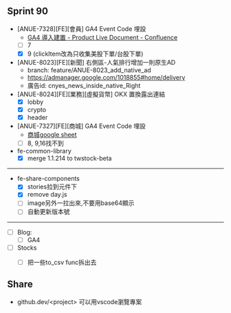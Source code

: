 ## Sprint 90

*  [ANUE-7328][FE][會員] GA4 Event Code 埋設
	*  [GA4 導入建置 - Product Live Document - Confluence](https://cnyesrd.atlassian.net/wiki/spaces/PS/pages/2007400449/GA4)
	* [ ] 7
	* [x] 9 (clickItem改為只收集美股下單/台股下單)
*  [ANUE-8023]\[FE][新聞] 右側區-人氣排行增加一則原生AD
	* branch: feature/ANUE-8023_add_native_ad
	* https://admanager.google.com/1018855#home/delivery
	* 廣告id: cnyes_news_inside_native_Right
*  [ANUE-8024][FE][業務][虛擬貨幣] OKX 置換露出連結
	* [x] lobby
	* [x] crypto
	* [x] header
*  [ANUE-7327\]\[FE\][商城] GA4 Event Code 埋設
	*  [商城google sheet](https://docs.google.com/spreadsheets/d/1V80W0yDOsY9S3-Ci2nStJDBK9KWBDAjkMfGsA6qzfsg/edit#gid=417379691)
	* [ ] 8, 9,16找不到
* fe-common-library
	* [x] merge  1.1.214 to twstock-beta
---

*  fe-share-components
	* [x] stories拉到元件下
	* [x] remove day.js
	* [ ] image另外一拉出來,不要用base64顯示
	* [ ] 自動更新版本號
 
---

* [ ] Blog: 
	* [ ] GA4
* [ ] Stocks
	* [ ] 把一些to_csv func拆出去


## Share
* github.dev/\<project\> 可以用vscode瀏覽專案